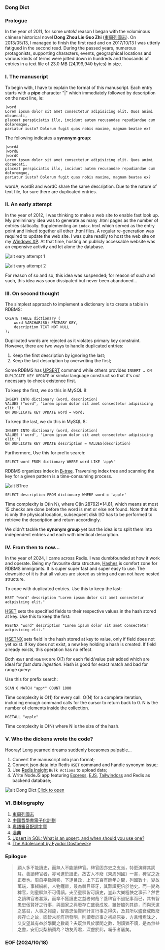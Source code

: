### Dong Dict 


### Prologue
In the year of 2011, for some *untold* reason I began with the voluminous chinese historical novel **Dong Zhou Lie Guo Zhi** ([東周列國志](http://www.open-lit.com/book.php?bid=20)). On 2013/05/13, I managed to finish the first read and on 2017/10/13 I was utterly fatigued in the second read. During the passed years, numerous protagonists, supporting characters, events, geographical locations and various kinds of terms were jotted down in hundreds and thousands of entries in a text file of 23.0 MB (24,199,940 bytes) in size. 


### I. The manuscript 
To begin with, I have to explain the format of this manuscript. Each entry starts with a **pipe** character "|" which immediately followed by description on the next line, ie: 
```
|word
Lorem ipsum dolor sit amet consectetur adipisicing elit. Quos animi obcaecati, 
placeat perspiciatis illo, incidunt autem recusandae repudiandae cum doloremque, 
pariatur iusto? Dolorum fugit quas nobis maxime, magnam beatae ex?
```

The following indicates a **synonym group**:
```
|wordA
|wordB
|wordC
Lorem ipsum dolor sit amet consectetur adipisicing elit. Quos animi obcaecati, 
placeat perspiciatis illo, incidunt autem recusandae repudiandae cum doloremque, 
pariatur iusto? Dolorum fugit quas nobis maxime, magnam beatae ex?
```

wordA, wordB and wordC share the same description. Due to the nature of text file, for sure there are duplicated entries. 


### II. An early attempt
In the year of 2012, I was thinking to make a web site to enable fast look up. My preliminary idea was to generate as many .html pages as the number of entries statically. Supplementing an `index.html` which served as the entry point and linked together all other .html files. A regular re-generation was required to update the web site. I was quite readily to host the web site on my [Windows XP](https://en.wikipedia.org/wiki/Windows_XP). At that time, hosting an publicly accessable website was an expensive activity and let alone the database. 

![alt eary attempt 1](img/earlyAttempt-1.JPG)

![alt eary attempt 2](img/earlyAttempt-2.JPG)

For reason of so and so, this idea was suspended; for reason of such and such, this idea was soon dissipated but never been abandoned... 


### III. On second thought
The simplest approach to implement a dictionary is to create a table in RDBMS: 
```
CREATE TABLE dictionary (
    word VARCHAR(80) PRIMARY KEY,
    description TEXT NOT NULL
);
```

Duplicated words are rejected as it violates primary key constraint. However, there are two ways to handle duplicated entries: 
1. Keep the first description by ignoring the last; 
2. Keep the last description by overwriting the first; 

Some RDBMS has [UPSERT](https://www.cockroachlabs.com/blog/sql-upsert/) command while others provides `INSERT … ON DUPLICATE KEY UPDATE` or similar language construct so that it's *not* necessary to check existence first. 

To keep the first, we do this in MySQL 8: 
```
INSERT INTO dictionary (word, description)
VALUES ("word", 'Lorem ipsum dolor sit amet consectetur adipisicing elit.')
ON DUPLICATE KEY UPDATE word = word;
```

To keep the last, we do this in MySQL 8: 
```
INSERT INTO dictionary (word, description)
VALUES ('word', 'Lorem ipsum dolor sit amet consectetur adipisicing elit.')
ON DUPLICATE KEY UPDATE description = VALUES(description)
```

Furthermore, Use this for prefix search: 
```
SELECT word FROM dictionary WHERE word LIKE 'app%' 
```

RDBMS organizes index in [B-tree](https://en.wikipedia.org/wiki/B-tree). Traversing index tree and scanning the key for a given pattern is a time-consuming process. 

![alt BTree](img/BTree.JPG)

```
SELECT description FROM dictionary WHERE word = 'apple' 
```
Time complexity is O(ln N), where O(ln 28792)≈14.81, which means at most 15 checks are done before the word is met or else not found. Note that this is only the physical location, subsequent disk I/O has to be performed to retrieve the description and return accordingly. 

We didn't tackle the **synonym group** yet but the idea is to split them into independent entries and each with identical description. 


### IV. From then to now...
In the year of 2024, I came across Redis. I was dumbfounded at how it work and operate. Being my favourite data structure, [Hashes](https://redis.io/docs/latest/develop/data-types/hashes/) is comfort zone for RDBMS immigrants. It is super super fast and super easy to use. The downside of it is that all values are stored as string and can not have nested structure. 

To cope with duplicated entries. Use this to keep the last: 
```
HSET "word" description "Lorem ipsum dolor sit amet consectetur adipisicing elit."
```

[HSET](https://redis.io/docs/latest/commands/hset/) sets the specified fields to their respective values in the hash stored at key. Use this to keep the first: 
```
HSETNX "word" description "Lorem ipsum dolor sit amet consectetur adipisicing elit."
```

[HSETNX](https://redis.io/docs/latest/commands/hsetnx/) sets field in the hash stored at key to value, only if field does not yet exist. If key does not exist, a new key holding a hash is created. If field already exists, this operation has no effect.

Both `HSET` and `HSETNX` are O(1) for each field/value pair added which are ideal for *fast data ingestion*. Hash is good for exact match and bad for range query: 

Use this for prefix search: 
```
SCAN 0 MATCH "app*" COUNT 1000
```
Time complexity is O(1) for every call. O(N) for a complete iteration, including enough command calls for the cursor to return back to 0. N is the number of elements inside the collection.

```
HGETALL "apple"
```
Time complexity is O(N) where N is the size of the hash.


### V. Who the dickens wrote the code? 
Hooray! Long yearned dreams suddenly becaomes palpable... 

1. Convert the manuscript into json format; 
2. Convert json data into Redis `HSET` command and handle synonym issue; 
3. Use [Redis Insight](https://redis.io/insight/) `Bulk Actions` to upload data; 
4. Write NodeJS app featuring [Express](https://expressjs.com/), [EJS](https://ejs.co/), [Tailwindcss](https://tailwindcss.com/) and Redis as backend database;. 

![alt Dong Dict](img/DongDict.JPG)
[Click to open](https://dongdict.onrender.com/)


### VI. Bibliography
1. [東周列國志](http://www.open-lit.com/book.php?bid=20)
2. [中國哲學書電子化計劃](https://ctext.org/zh)
3. [粵語審音配詞字庫](https://humanum.arts.cuhk.edu.hk/Lexis/lexi-can/)
4. [漢典](https://www.zdic.net/)
5. [Upsert in SQL: What is an upsert, and when should you use one?](https://www.cockroachlabs.com/blog/sql-upsert/)
6. [The Adolescent by Fyodor Dostoevsky](https://www.holybooks.com/wp-content/uploads/The-Adolescent-by-Fyodor-Dostoevsky.pdf)


### Epilogue 
> 顧人多不能讀史，而無人不能讀稗官。稗官固亦史之支派，特更演繹其詞耳。善讀稗官者，亦可進於讀史，故古人不廢《東周列國》一書，稗官之近正者也。周自平轍東移，下逮呂政，上下五百有餘年之間，列國數十，變故萬端，事緒紛糾，人物龐雜，最為棘目聱牙，其難讀更倍於他史。而一變為稗官，則童穉無不可得讀。夫至童穉皆可讀史，豈非大樂極快之事邪？然世之讀稗官者甚眾，而卒不獲讀史之益者何哉？蓋稗官不過紀事而已，其有智愚忠佞賢奸之行事，與國家之興廢存亡盛衰成敗，雖皆臚列其跡，而與天道之感召，人事之報施，智愚忠佞賢奸計言行事之得失，及其所以盛衰成敗廢興存亡之故，固皆未能有所發明，則讀者於事之初終原委，方且懵焉昧之，又安望其有益於學問之數哉？夫既無與於學問之數，則讀猶不讀，是為無益之書，安用災梨禍棗為？坊友周君，深慮於此，囑予者屢矣。


### EOF (2024/10/18)

